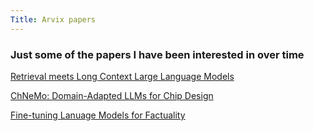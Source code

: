 ```yaml
---
Title: Arvix papers
---
```


### Just some of the papers I have been interested in over time

[Retrieval meets Long Context Large Language Models](https://arxiv.org/abs/2310.03025)

[ChNeMo: Domain-Adapted LLMs for Chip Design](https://arxiv.org/abs/2311.00176)

[Fine-tuning Lanuage Models for Factuality](https://arxiv.org/abs/2311.08401)